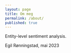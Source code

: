 ```yaml
---
layout: page
title: Om meg
permalink: /about/
published: true
---
```


Entity-level sentiment analysis.

Egil Rønningstad, mai 2023
